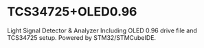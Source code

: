 # TCS34725+OLED0.96
Light Signal Detector &amp; Analyzer
Including OLED 0.96 drive file and TCS34725 setup.
Powered by STM32/STMCubeIDE.
